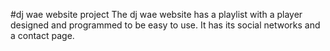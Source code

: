 #dj wae website project
The dj wae website has a playlist with a player designed and programmed to be easy to use. It has its social networks and a contact page.